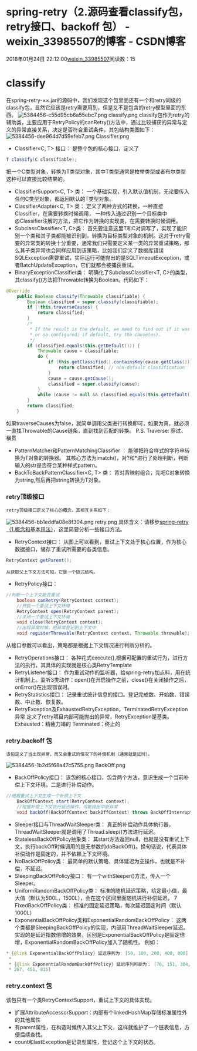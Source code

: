 # spring-retry（2.源码查看classify包，retry接口、backoff 包） - weixin_33985507的博客 - CSDN博客
2018年01月24日 22:12:00[weixin_33985507](https://me.csdn.net/weixin_33985507)阅读数：15
# classify
在spring-retry-××.jar的源码中，我们发现这个包里面还有一个和retry同级的classify包，显然它应该是retry需要用到，但是又不是包含的retry模型里面的东西。
![5384456-c55d95cb6a55ebc7.png](https://upload-images.jianshu.io/upload_images/5384456-c55d95cb6a55ebc7.png)
classify.png
classify包作为retry的辅助类，主要应用于RetryPolicy的canRetry()方法中，通过比较捕获的异常与定义的异常直接关系，决定是否符合重试条件，其包结构类图如下：
![5384456-dee964d7d59efeb7.png](https://upload-images.jianshu.io/upload_images/5384456-dee964d7d59efeb7.png)
Classifier.png
- Classifier<C, T> 接口：
是整个包的核心接口，定义了
```java
T classify(C classifiable);
```
把一个C类型对象，转换为T类型对象，其中T类型通常是枚举类型或者布尔类型这种可以直接比较结果的。
- ClassifierSupport<C, T> 类：
一个基础实现，引入默认值机制，无论要传入任何C类型对象，都返回默认的T类型对象。
- ClassifierAdapter<C, T> 类：
定义了两种方式的转换，一种直接Classifier，在需要转换时候调用，
一种传入通过识别一个目标类中@Classifier注解的方法，把它作为转换的实现类，在需要转换时候调用。
- SubclassClassifier<T, C>类：
首先要注意这里T和C对调写了，实现了能识别一个类和其子类都能被识别到，转换为目标类型对象的机制。这对于retry需要的异常类的转换十分重要，通常我们只需要定义某一类的异常重试策略，那么其子类异常也会同样应用到该策略，比如我们定义了数据库错误SQLException需要重试，实际运行可能抛出的是SQLTimeoutException，或者BatchUpdateException，它们就都会被捕获重试。
- BinaryExceptionClassifier类：
明确化了SubclassClassifier<T, C>的类型，其classify()方法把Throwable转换为Boolean。代码如下：
```java
@Override
    public Boolean classify(Throwable classifiable) {
        Boolean classified = super.classify(classifiable);
        if (!this.traverseCauses) {
            return classified;
        }
        /*
         * If the result is the default, we need to find out if it was by default
         * or so configured; if default, try the cause(es).
         */
        if (classified.equals(this.getDefault())) {
            Throwable cause = classifiable;
            do {
                if (this.getClassified().containsKey(cause.getClass())) {
                    return classified; // non-default classification
                }
                cause = cause.getCause();
                classified = super.classify(cause);
            }
            while (cause != null && classified.equals(this.getDefault()));
        }
        return classified;
    }
```
如果traverseCauses为false，就简单调用父类进行转换即可，如果为真，就必须一直找Throwable的Cause链条，直到找到匹配的转换。
P.S. Traverse: 穿过、横贯
- PatternMatcher和PatternMatchingClassifier<T> ：
能够把符合样式的字符串转换为T对象的转换器。
其核心方法为imatch()，对?和*进行了处理判断，判断输入的str是否符合某种样式pattern。
- BackToBackPatternClassifier<C, T> 类：
背对背映射组合，先吧C对象转换为string,然后再把string转换为T对象。
### retry顶级接口
```
retry顶级接口定义了核心的概念，其相互关系如下：
```
![5384456-bb1eddfa08e8f304.png](https://upload-images.jianshu.io/upload_images/5384456-bb1eddfa08e8f304.png)
retry.png
具体含义：请移步[spring-retry（1.概念和基本用法）](https://www.jianshu.com/p/58e753ca0151)，这里简要分析一些接口方法。
- RetryContext接口：
从图上可以看到，重试上下文处于核心位置，作为核心数据接口，储存了重试所需要的各类信息。
```java
RetryContext getParent();
```
```
从获取父上下文方法可知，它是一个链式结构。
```
- RetryPolicy接口：
```java
//判断一个上下文能否重试
    boolean canRetry(RetryContext context);
    //开启一个重试上下文环境
    RetryContext open(RetryContext parent);
    //关闭一个重试上下文环境
    void close(RetryContext context);
    //出现异常时候，把异常登记到上下文中
    void registerThrowable(RetryContext context, Throwable throwable);
```
从接口参数可以看出，策略都是根据上下文情况进行判断分析的。
- RetryOperations接口：
各种花式execute(),根据可配置的重试行为，进行方法的执行，其具体的实现就是核心类RetryTemplate
- RetryListener接口：
作为重试动作的监听器，给spring-retry加点料，用在统计机制上。监听3类动作：open()在开启操作之前，close()在关闭操作之后，onError()在出现错误时。
- RetryStatistics接口：
记录重试统计信息的接口。登记完成数、开始数、错误数、中止数、恢复数。
- RetryException及ExhaustedRetryException，TerminatedRetryException异常
定义了retry项目内部可能抛出的异常，RetryException是基类。
Exhausted：精疲力竭的
Terminated：终止的
### retry.backoff 包
```
该包定义了当出现异常，而又会重试的情况下的补偿机制（通常就是延时）。
```
![5384456-1b2d5f68a47c5755.png](https://upload-images.jianshu.io/upload_images/5384456-1b2d5f68a47c5755.png)
BackOff.png
- BackOffPolicy接口：
该包的核心接口，包含两个方法，意识生成一个当前补偿上下文环境，二是进行补偿动作。
```java
//根据重试上下文生成一个补偿上下文
    BackOffContext start(RetryContext context);
    //根据补偿上下文执行延迟操作，可能抛出中断异常
    void backOff(BackOffContext backOffContext) throws BackOffInterruptedException;
```
- Sleeper接口与ThreadWaitSleeper类：
真正的补偿动作具体执行器， ThreadWaitSleeper就是调用了Thread.sleep()方法进行延迟。
- StatelessBackOffPolicy抽象类：
其start方法返回null，也就是没有重试上下文，执行backOff时候调用的是无参数的doBackOff()。换句话说，代表具体补偿动作是固定的，并不依赖上下文环境。
- NoBackOffPolicy类：
最简单的默认策略，具体延迟为空操作，也就是不补偿，不延迟。
- SleepingBackOffPolicy接口：
有一个withSleeper()方法，传入一个Sleeper。
- UniformRandomBackOffPolicy类：
标准的随机延迟策略，给定最小值，最大值（默认为500L，1500L），会在这个区间里面随机进行补偿延迟。
7 FixedBackOffPolicy类：
标准的固定延迟策略，每次延迟固定时间（默认1000L）
- ExponentialBackOffPolicy类和ExponentialRandomBackOffPolicy：
这两个类都是SleepingBackOffPolicy的实现，内部用ThreadWaitSleeper延迟。实现的是延迟指数倍增的效果，区别是ExponentialBackOffPolicy是固定倍增，ExponentialRandomBackOffPolicy加入了随机性。
例如：
```java
* {@link ExponentialBackOffPolicy} 延迟序列为: [50, 100, 200, 400, 800]
 *
 * {@link ExponentialRandomBackOffPolicy} 延迟序列可能为： [76, 151, 304, 580, 901] 或者 [53, 190,
 * 267, 451, 815]
```
### retry.context 包
该包只有一个类RetryContextSupport，重试上下文的具体实现。
- 扩展AttributeAccessorSupport：内部有个linkedHashMap存储标准属性外的其他属性
- 有parent属性，在构造时候传入其父上下文，这样就维护了一个链表信息，方便后续查找。
- count和lastException是记录型属性，登记这个上下文的状态。
